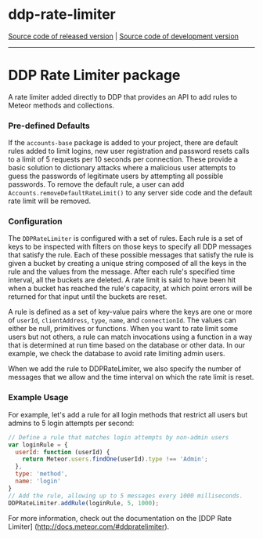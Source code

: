 # ddp-rate-limiter
[Source code of released version](https://github.com/meteor/meteor/tree/master/packages/ddp-rate-limiter) | [Source code of development version](https://github.com/meteor/meteor/tree/devel/packages/ddp-rate-limiter)
***

DDP Rate Limiter package
===

A rate limiter added directly to DDP that provides an API to add rules to
Meteor methods and collections.

### Pre-defined Defaults

If the `accounts-base` package is added to your
project, there are default rules added to limit logins, new user registration
and password resets calls to a limit of 5 requests per 10 seconds per
connection.
These provide a basic solution to dictionary attacks where a malicious user
attempts to guess the passwords of legitimate users by attempting all possible
passwords. To remove the default rule, a user can add
`Accounts.removeDefaultRateLimit()` to any server side code and the default
rate limit will be removed.

### Configuration

The `DDPRateLimiter` is configured with a set of rules. Each rule is a set of
keys to be inspected with filters on those keys to specify all DDP messages
that satisfy the rule. Each of these possible messages that satisfy the rule
is given a bucket by creating a unique string composed of all the keys in the
rule and the values from the message. After each rule's specified time
interval, all the buckets are deleted. A rate limit is said to have been hit
when a bucket has reached the rule's capacity, at which point errors will be
returned for that input until the buckets are reset.

A rule is defined as a set of key-value pairs where the keys are one or more
of `userId`, `clientAddress`, `type`, `name`, and `connectionId`. The values
can either be null, primitives or functions. When you want to rate limit some
users but not others, a rule can match invocations using a function in a way
that is determined at run time based on the database or other data. In our
example, we check the database to avoid rate limiting admin users.

When we add the rule to DDPRateLimiter, we also specify the number of messages
that we allow and the time interval on which the rate limit is reset.

### Example Usage

For example, let's add a rule for all login methods that restrict all users
but admins to 5 login attempts per second:

```javascript
// Define a rule that matches login attempts by non-admin users
var loginRule = {
  userId: function (userId) {
    return Meteor.users.findOne(userId).type !== 'Admin';
  },
  type: 'method',
  name: 'login'
}
// Add the rule, allowing up to 5 messages every 1000 milliseconds.
DDPRateLimiter.addRule(loginRule, 5, 1000);
```

For more information, check out the documentation on the [DDP Rate Limiter]
(http://docs.meteor.com/#ddpratelimiter).
